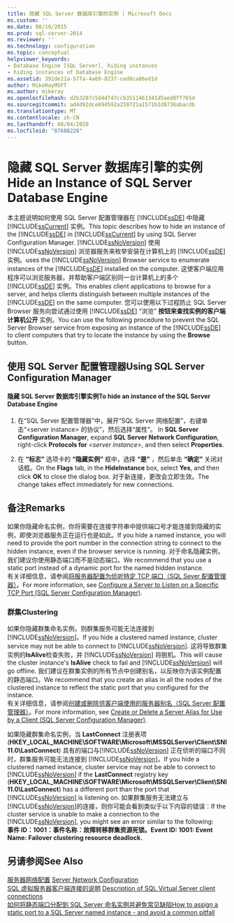 ```yaml
---
title: 隐藏 SQL Server 数据库引擎的实例 | Microsoft Docs
ms.custom: ''
ms.date: 08/19/2015
ms.prod: sql-server-2014
ms.reviewer: ''
ms.technology: configuration
ms.topic: conceptual
helpviewer_keywords:
- Database Engine [SQL Server], hiding instances
- hiding instances of Database Engine
ms.assetid: 392de21a-57fa-4a69-8237-ced8ca86ed1d
author: MikeRayMSFT
ms.author: mikeray
ms.openlocfilehash: d2b3287c5d4d747ccb3511461341d5aed8ff765d
ms.sourcegitcommit: ad4d92dce894592a259721a1571b1d8736abacdb
ms.translationtype: MT
ms.contentlocale: zh-CN
ms.lasthandoff: 08/04/2020
ms.locfileid: "87688228"
---
```

# <a name="hide-an-instance-of-sql-server-database-engine"></a><span data-ttu-id="c6738-102">隐藏 SQL Server 数据库引擎的实例</span><span class="sxs-lookup"><span data-stu-id="c6738-102">Hide an Instance of SQL Server Database Engine</span></span>
  <span data-ttu-id="c6738-103">本主题说明如何使用 SQL Server 配置管理器在 [!INCLUDE[ssDE](../../includes/ssde-md.md)] 中隐藏 [!INCLUDE[ssCurrent](../../includes/sscurrent-md.md)] 实例。</span><span class="sxs-lookup"><span data-stu-id="c6738-103">This topic describes how to hide an instance of the [!INCLUDE[ssDE](../../includes/ssde-md.md)] in [!INCLUDE[ssCurrent](../../includes/sscurrent-md.md)] by using SQL Server Configuration Manager.</span></span> [!INCLUDE[ssNoVersion](../../includes/ssnoversion-md.md)] <span data-ttu-id="c6738-104">使用 [!INCLUDE[ssNoVersion](../../includes/ssnoversion-md.md)] 浏览器服务来枚举安装在计算机上的 [!INCLUDE[ssDE](../../includes/ssde-md.md)] 实例。</span><span class="sxs-lookup"><span data-stu-id="c6738-104">uses the [!INCLUDE[ssNoVersion](../../includes/ssnoversion-md.md)] Browser service to enumerate instances of the [!INCLUDE[ssDE](../../includes/ssde-md.md)] installed on the computer.</span></span> <span data-ttu-id="c6738-105">这使客户端应用程序可以浏览服务器，并帮助客户端区别同一台计算机上的多个 [!INCLUDE[ssDE](../../includes/ssde-md.md)] 实例。</span><span class="sxs-lookup"><span data-stu-id="c6738-105">This enables client applications to browse for a server, and helps clients distinguish between multiple instances of the [!INCLUDE[ssDE](../../includes/ssde-md.md)] on the same computer.</span></span> <span data-ttu-id="c6738-106">您可以使用以下过程防止 SQL Server Browser 服务向尝试通过使用 [!INCLUDE[ssDE](../../includes/ssde-md.md)] “浏览” **按钮来查找实例的客户端计算机公开** 实例。</span><span class="sxs-lookup"><span data-stu-id="c6738-106">You can use the following procedure to prevent the SQL Server Browser service from exposing an instance of the [!INCLUDE[ssDE](../../includes/ssde-md.md)] to client computers that try to locate the instance by using the **Browse** button.</span></span>  
  
##  <a name="using-sql-server-configuration-manager"></a><a name="SSMSProcedure"></a> <span data-ttu-id="c6738-107">使用 SQL Server 配置管理器</span><span class="sxs-lookup"><span data-stu-id="c6738-107">Using SQL Server Configuration Manager</span></span>  
  
#### <a name="to-hide-an-instance-of-the-sql-server-database-engine"></a><span data-ttu-id="c6738-108">隐藏 SQL Server 数据库引擎实例</span><span class="sxs-lookup"><span data-stu-id="c6738-108">To hide an instance of the SQL Server Database Engine</span></span>  
  
1.  <span data-ttu-id="c6738-109">在“SQL Server 配置管理器”中，展开“SQL Server 网络配置”，右键单击“\<server instance> 的协议”，然后选择“属性”。  </span><span class="sxs-lookup"><span data-stu-id="c6738-109">In **SQL Server Configuration Manager**, expand **SQL Server Network Configuration**, right-click **Protocols for** *\<server instance>*, and then select **Properties**.</span></span>  
  
2.  <span data-ttu-id="c6738-110">在 **“标志”** 选项卡的 **“隐藏实例”** 框中，选择 **“是”** ，然后单击 **“确定”** 关闭对话框。</span><span class="sxs-lookup"><span data-stu-id="c6738-110">On the **Flags** tab, in the **HideInstance** box, select **Yes**, and then click **OK** to close the dialog box.</span></span> <span data-ttu-id="c6738-111">对于新连接，更改会立即生效。</span><span class="sxs-lookup"><span data-stu-id="c6738-111">The change takes effect immediately for new connections.</span></span>  
  
## <a name="remarks"></a><span data-ttu-id="c6738-112">备注</span><span class="sxs-lookup"><span data-stu-id="c6738-112">Remarks</span></span>  
 <span data-ttu-id="c6738-113">如果你隐藏命名实例，你将需要在连接字符串中提供端口号才能连接到隐藏的实例，即使浏览器服务正在运行也是如此。</span><span class="sxs-lookup"><span data-stu-id="c6738-113">If you hide a named instance, you will need to provide the port number in the connection string to connect to the hidden instance, even if the browser service is running.</span></span> <span data-ttu-id="c6738-114">对于命名隐藏实例，我们建议你使用静态端口而不是动态端口。</span><span class="sxs-lookup"><span data-stu-id="c6738-114">We recommend that you use a static port instead of a dynamic port for the named hidden instance.</span></span>  
  <span data-ttu-id="c6738-115">有关详细信息，请参阅[将服务器配置为侦听特定 TCP 端口（SQL Sever 配置管理器）](configure-a-server-to-listen-on-a-specific-tcp-port.md)。</span><span class="sxs-lookup"><span data-stu-id="c6738-115">For more information, see [Configure a Server to Listen on a Specific TCP Port &#40;SQL Server Configuration Manager&#41;](configure-a-server-to-listen-on-a-specific-tcp-port.md).</span></span>  
  
### <a name="clustering"></a><span data-ttu-id="c6738-116">群集</span><span class="sxs-lookup"><span data-stu-id="c6738-116">Clustering</span></span>  
 <span data-ttu-id="c6738-117">如果你隐藏群集命名实例，则群集服务可能无法连接到 [!INCLUDE[ssNoVersion](../../includes/ssnoversion-md.md)]。</span><span class="sxs-lookup"><span data-stu-id="c6738-117">If you hide a clustered named instance, cluster service may not be able to connect to [!INCLUDE[ssNoVersion](../../includes/ssnoversion-md.md)].</span></span> <span data-ttu-id="c6738-118">这将导致群集实例的**IsAlive**检查失败，并 [!INCLUDE[ssNoVersion](../../includes/ssnoversion-md.md)] 将脱机。</span><span class="sxs-lookup"><span data-stu-id="c6738-118">This will cause the cluster instance's **IsAlive** check to fail and [!INCLUDE[ssNoVersion](../../includes/ssnoversion-md.md)] will go offline.</span></span> <span data-ttu-id="c6738-119">我们建议在群集实例的所有节点中创建别名，以反映你为该实例配置的静态端口。</span><span class="sxs-lookup"><span data-stu-id="c6738-119">We recommend that you create an alias in all the nodes of the clustered instance to reflect the static port that you configured for the instance.</span></span>  
 <span data-ttu-id="c6738-120">有关详细信息，请参阅[创建或删除供客户端使用的服务器别名（SQL Server 配置管理器）](create-or-delete-a-server-alias-for-use-by-a-client.md)。</span><span class="sxs-lookup"><span data-stu-id="c6738-120">For more information, see [Create or Delete a Server Alias for Use by a Client &#40;SQL Server Configuration Manager&#41;](create-or-delete-a-server-alias-for-use-by-a-client.md).</span></span>  
  
 <span data-ttu-id="c6738-121">如果隐藏群集命名实例，当 **LastConnect** 注册表项 (**HKEY_LOCAL_MACHINE\SOFTWARE\Microsoft\MSSQLServer\Client\SNI11.0\LastConnect**) 具有的端口与[!INCLUDE[ssNoVersion](../../includes/ssnoversion-md.md)] 正在侦听的端口不同时，群集服务可能无法连接到 [!INCLUDE[ssNoVersion](../../includes/ssnoversion-md.md)]。</span><span class="sxs-lookup"><span data-stu-id="c6738-121">If you hide a clustered named instance, cluster service may not be able to connect to [!INCLUDE[ssNoVersion](../../includes/ssnoversion-md.md)] if the **LastConnect** registry key (**HKEY_LOCAL_MACHINE\SOFTWARE\Microsoft\MSSQLServer\Client\SNI11.0\LastConnect**) has a different port than the port that [!INCLUDE[ssNoVersion](../../includes/ssnoversion-md.md)] is listening on.</span></span> <span data-ttu-id="c6738-122">如果群集服务无法建立与 [!INCLUDE[ssNoVersion](../../includes/ssnoversion-md.md)]的连接，则你可能会看到类似于以下内容的错误：</span><span class="sxs-lookup"><span data-stu-id="c6738-122">If the cluster service is unable to make a connection to the [!INCLUDE[ssNoVersion](../../includes/ssnoversion-md.md)], you might see an error similar to the following:</span></span>  
<span data-ttu-id="c6738-123">**事件 ID：1001：事件名称：故障转移群集资源死锁。**</span><span class="sxs-lookup"><span data-stu-id="c6738-123">**Event ID: 1001: Event Name: Failover clustering resource deadlock.**</span></span>  
  
## <a name="see-also"></a><span data-ttu-id="c6738-124">另请参阅</span><span class="sxs-lookup"><span data-stu-id="c6738-124">See Also</span></span>  
 <span data-ttu-id="c6738-125">[服务器网络配置](server-network-configuration.md) </span><span class="sxs-lookup"><span data-stu-id="c6738-125">[Server Network Configuration](server-network-configuration.md) </span></span>  
 <span data-ttu-id="c6738-126">[SQL 虚拟服务器客户端连接的说明](https://support.microsoft.com/kb/273673) </span><span class="sxs-lookup"><span data-stu-id="c6738-126">[Description of SQL Virtual Server client connections](https://support.microsoft.com/kb/273673) </span></span>  
 [<span data-ttu-id="c6738-127">如何将静态端口分配到 SQL Server 命名实例并避免常见缺陷</span><span class="sxs-lookup"><span data-stu-id="c6738-127">How to assign a static port to a SQL Server named instance - and avoid a common pitfall</span></span>](https://blogs.msdn.com/b/arvindsh/archive/2012/09/08/how-to-assign-a-static-port-to-a-sql-server-named-instance-and-avoid-a-common-pitfall.aspx)  
  
  
